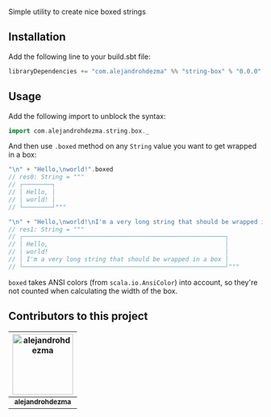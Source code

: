 Simple utility to create nice boxed strings

## Installation

Add the following line to your build.sbt file:

```sbt
libraryDependencies += "com.alejandrohdezma" %% "string-box" % "0.0.0"
```

## Usage

Add the following import to unblock the syntax:

```scala
import com.alejandrohdezma.string.box._
```

And then use `.boxed` method on any `String` value you want to get wrapped in a box:

```scala
"\n" + "Hello,\nworld!".boxed
// res0: String = """
// ┌────────┐
// │ Hello, │
// │ world! │
// └────────┘"""
```

```scala
"\n" + "Hello,\nworld!\nI'm a very long string that should be wrapped in a box".boxed
// res1: String = """
// ┌────────────────────────────────────────────────────────┐
// │ Hello,                                                 │
// │ world!                                                 │
// │ I'm a very long string that should be wrapped in a box │
// └────────────────────────────────────────────────────────┘"""
```

`boxed` takes ANSI colors (from `scala.io.AnsiColor`) into account, so they're not counted when calculating the width of the box.

## Contributors to this project 

| <a href="https://github.com/alejandrohdezma"><img alt="alejandrohdezma" src="https://avatars.githubusercontent.com/u/9027541?v=4&s=120" width="120px" /></a> |
| :--: |
| <a href="https://github.com/alejandrohdezma"><sub><b>alejandrohdezma</b></sub></a> |

